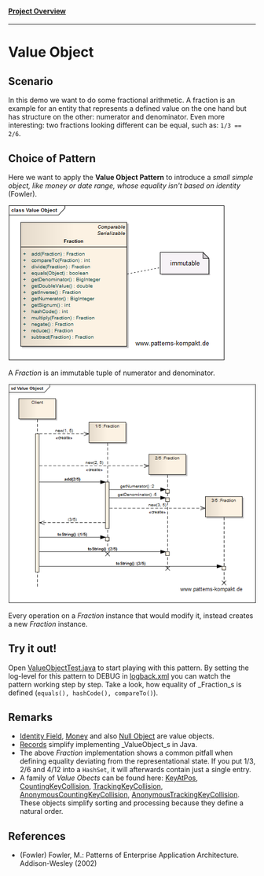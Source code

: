 #### [Project Overview](../../../../../../../README.md)
----

# Value Object

## Scenario

In this demo we want to do some fractional arithmetic. A fraction is an example for an entity that represents a defined value on the one hand but has structure on the other: numerator and denominator. Even more interesting: two fractions looking different can be equal, such as: `1/3 == 2/6`.

## Choice of Pattern
Here we want to apply the **Value Object Pattern** to introduce a _small simple object, like money or date range, whose equality isn't based on identity_ (Fowler). 

![Test](../../../../../../../doc/patterns/images/value_object_cx.png)

A _Fraction_ is an immutable tuple of numerator and denominator.

![Test](../../../../../../../doc/patterns/images/value_object_dx.png)

Every operation on a _Fraction_ instance that would modify it, instead creates a new _Fraction_ instance.

## Try it out!

Open [ValueObjectTest.java](ValueObjectTest.java) to start playing with this pattern. By setting the log-level for this pattern to DEBUG in [logback.xml](../../../../../../../src/main/resources/logback.xml) you can watch the pattern working step by step. Take a look, how equality of _Fraction_s is defined (`equals(), hashCode(), compareTo()`).

## Remarks
* [Identity Field](../identityfield/README.md), [Money](../money/README.md) and also [Null Object](../nullobject/README.md) are value objects.
* [Records](https://openjdk.java.net/jeps/359) simplify implementing _ValueObject_s in Java.
* The above _Fraction_ implementation shows a common pitfall when defining equality deviating from the representational state. If you put 1/3, 2/6 and 4/12 into a `HashSet`, it will afterwards contain just a single entry.
* A family of _Value Obects_ can be found here: [KeyAtPos](../../../../../../../src/main/java/de/calamanari/pk/muhai/collider/KeyAtPos.java), [CountingKeyCollision](../../../../../../../src/main/java/de/calamanari/pk/muhai/collider/CountingKeyCollision.java), [TrackingKeyCollision](../../../../../../../src/main/java/de/calamanari/pk/muhai/collider/TrackingKeyCollision.java), [AnonymousCountingKeyCollision](../../../../../../../src/main/java/de/calamanari/pk/muhai/collider/AnonymousCountingKeyCollision.java), [AnonymousTrackingKeyCollision](../../../../../../../src/main/java/de/calamanari/pk/muhai/collider/AnonymousTrackingKeyCollision.java). These objects simplify sorting and processing because they define a natural order.

## References

* (Fowler) Fowler, M.: Patterns of Enterprise Application Architecture. Addison-Wesley (2002)
